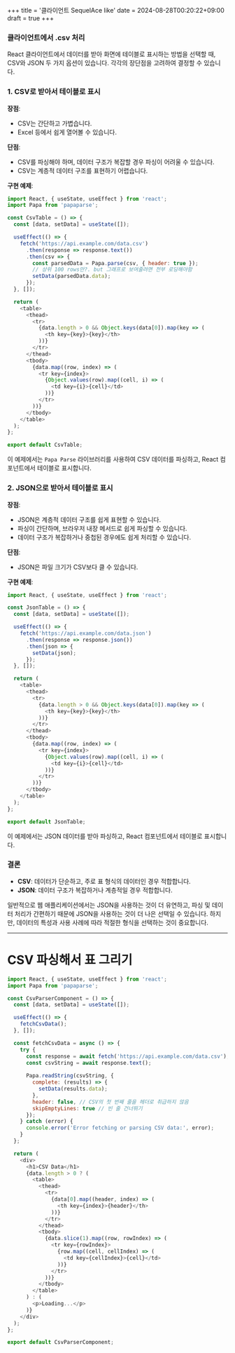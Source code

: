 +++
title = '클라이언트 SequelAce like'
date = 2024-08-28T00:20:22+09:00
draft = true
+++

### 클라이언트에서 .csv 처리

React 클라이언트에서 데이터를 받아 화면에 테이블로 표시하는 방법을 선택할 때, CSV와 JSON 두 가지 옵션이 있습니다. 각각의 장단점을 고려하여 결정할 수 있습니다.

### 1. CSV로 받아서 테이블로 표시

**장점**:
- CSV는 간단하고 가볍습니다.
- Excel 등에서 쉽게 열어볼 수 있습니다.

**단점**:
- CSV를 파싱해야 하며, 데이터 구조가 복잡할 경우 파싱이 어려울 수 있습니다.
- CSV는 계층적 데이터 구조를 표현하기 어렵습니다.

**구현 예제**:
```javascript
import React, { useState, useEffect } from 'react';
import Papa from 'papaparse';

const CsvTable = () => {
  const [data, setData] = useState([]);

  useEffect(() => {
    fetch('https://api.example.com/data.csv')
      .then(response => response.text())
      .then(csv => {
        const parsedData = Papa.parse(csv, { header: true });
        // 상위 100 rows만?. but 그래프로 보여줄려면 전부 로딩해야함
        setData(parsedData.data);
      });
  }, []);

  return (
    <table>
      <thead>
        <tr>
          {data.length > 0 && Object.keys(data[0]).map(key => (
            <th key={key}>{key}</th>
          ))}
        </tr>
      </thead>
      <tbody>
        {data.map((row, index) => (
          <tr key={index}>
            {Object.values(row).map((cell, i) => (
              <td key={i}>{cell}</td>
            ))}
          </tr>
        ))}
      </tbody>
    </table>
  );
};

export default CsvTable;
```
이 예제에서는 `Papa Parse` 라이브러리를 사용하여 CSV 데이터를 파싱하고, React 컴포넌트에서 테이블로 표시합니다.

### 2. JSON으로 받아서 테이블로 표시

**장점**:
- JSON은 계층적 데이터 구조를 쉽게 표현할 수 있습니다.
- 파싱이 간단하며, 브라우저 내장 메서드로 쉽게 파싱할 수 있습니다.
- 데이터 구조가 복잡하거나 중첩된 경우에도 쉽게 처리할 수 있습니다.

**단점**:
- JSON은 파일 크기가 CSV보다 클 수 있습니다.

**구현 예제**:
```javascript
import React, { useState, useEffect } from 'react';

const JsonTable = () => {
  const [data, setData] = useState([]);

  useEffect(() => {
    fetch('https://api.example.com/data.json')
      .then(response => response.json())
      .then(json => {
        setData(json);
      });
  }, []);

  return (
    <table>
      <thead>
        <tr>
          {data.length > 0 && Object.keys(data[0]).map(key => (
            <th key={key}>{key}</th>
          ))}
        </tr>
      </thead>
      <tbody>
        {data.map((row, index) => (
          <tr key={index}>
            {Object.values(row).map((cell, i) => (
              <td key={i}>{cell}</td>
            ))}
          </tr>
        ))}
      </tbody>
    </table>
  );
};

export default JsonTable;
```
이 예제에서는 JSON 데이터를 받아 파싱하고, React 컴포넌트에서 테이블로 표시합니다.

### 결론
- **CSV**: 데이터가 단순하고, 주로 표 형식의 데이터인 경우 적합합니다.
- **JSON**: 데이터 구조가 복잡하거나 계층적일 경우 적합합니다.

일반적으로 웹 애플리케이션에서는 JSON을 사용하는 것이 더 유연하고, 파싱 및 데이터 처리가 간편하기 때문에 JSON을 사용하는 것이 더 나은 선택일 수 있습니다. 하지만, 데이터의 특성과 사용 사례에 따라 적절한 형식을 선택하는 것이 중요합니다.

---
# CSV 파싱해서 표 그리기
```javascript
import React, { useState, useEffect } from 'react';
import Papa from 'papaparse';

const CsvParserComponent = () => {
  const [data, setData] = useState([]);

  useEffect(() => {
    fetchCsvData();
  }, []);

  const fetchCsvData = async () => {
    try {
      const response = await fetch('https://api.example.com/data.csv');
      const csvString = await response.text();
      
      Papa.readString(csvString, {
        complete: (results) => {
          setData(results.data);
        },
        header: false, // CSV의 첫 번째 줄을 헤더로 취급하지 않음
        skipEmptyLines: true // 빈 줄 건너뛰기
      });
    } catch (error) {
      console.error('Error fetching or parsing CSV data:', error);
    }
  };

  return (
    <div>
      <h1>CSV Data</h1>
      {data.length > 0 ? (
        <table>
          <thead>
            <tr>
              {data[0].map((header, index) => (
                <th key={index}>{header}</th>
              ))}
            </tr>
          </thead>
          <tbody>
            {data.slice(1).map((row, rowIndex) => (
              <tr key={rowIndex}>
                {row.map((cell, cellIndex) => (
                  <td key={cellIndex}>{cell}</td>
                ))}
              </tr>
            ))}
          </tbody>
        </table>
      ) : (
        <p>Loading...</p>
      )}
    </div>
  );
};

export default CsvParserComponent;
```

